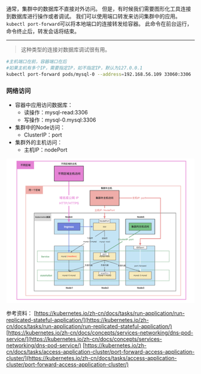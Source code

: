 通常，集群中的数据库不直接对外访问。
但是，有时候我们需要图形化工具连接到数据库进行操作或者调试。
我们可以使用端口转发来访问集群中的应用。
`kubectl port-forward`可以将本地端口的连接转发给容器。
此命令在前台运行，命令终止后，转发会话将结束。

---

> 这种类型的连接对数据库调试很有用。

```bash
#主机端口在前，容器端口在后
#如果主机有多个IP，需要指定IP，如不指定IP，默认为127.0.0.1
kubectl port-forward pods/mysql-0 --address=192.168.56.109 33060:3306
```

### 网络访问

- 容器中应用访问数据库：
  - 读操作：mysql-read:3306
  - 写操作：mysql-0.mysql:3306
- 集群中的Node访问：
  - ClusterIP：port
- 集群外的主机访问：
  - 主机IP：nodePort

![image.png](images/21-networks.png)

参考资料：
[https://kubernetes.io/zh-cn/docs/tasks/run-application/run-replicated-stateful-application/](https://kubernetes.io/zh-cn/docs/tasks/run-application/run-replicated-stateful-application/)
[https://kubernetes.io/zh-cn/docs/concepts/services-networking/dns-pod-service/](https://kubernetes.io/zh-cn/docs/concepts/services-networking/dns-pod-service/)
[https://kubernetes.io/zh-cn/docs/tasks/access-application-cluster/port-forward-access-application-cluster/](https://kubernetes.io/zh-cn/docs/tasks/access-application-cluster/port-forward-access-application-cluster/)

